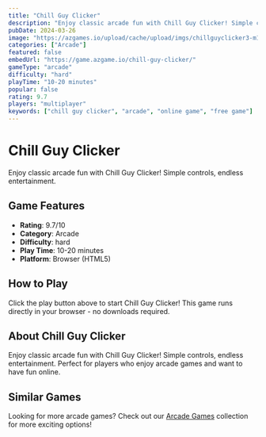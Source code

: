 ```yaml
---
title: "Chill Guy Clicker"
description: "Enjoy classic arcade fun with Chill Guy Clicker! Simple controls, endless entertainment."
pubDate: 2024-03-26
image: "https://azgames.io/upload/cache/upload/imgs/chillguyclicker3-m144x144.webp"
categories: ["Arcade"]
featured: false
embedUrl: "https://game.azgame.io/chill-guy-clicker/"
gameType: "arcade"
difficulty: "hard"
playTime: "10-20 minutes"
popular: false
rating: 9.7
players: "multiplayer"
keywords: ["chill guy clicker", "arcade", "online game", "free game"]
---
```


# Chill Guy Clicker

Enjoy classic arcade fun with Chill Guy Clicker! Simple controls, endless entertainment.

## Game Features

- **Rating**: 9.7/10
- **Category**: Arcade
- **Difficulty**: hard
- **Play Time**: 10-20 minutes
- **Platform**: Browser (HTML5)

## How to Play

Click the play button above to start Chill Guy Clicker! This game runs directly in your browser - no downloads required.

## About Chill Guy Clicker

Enjoy classic arcade fun with Chill Guy Clicker! Simple controls, endless entertainment. Perfect for players who enjoy arcade games and want to have fun online.

## Similar Games

Looking for more arcade games? Check out our [Arcade Games](/categories/arcade) collection for more exciting options!
